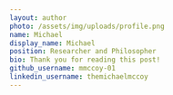 ```yaml
---
layout: author
photo: /assets/img/uploads/profile.png
name: Michael
display_name: Michael
position: Researcher and Philosopher
bio: Thank you for reading this post!
github_username: mmccoy-01
linkedin_username: themichaelmccoy
---
```

